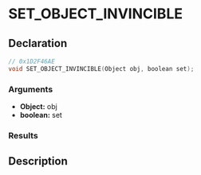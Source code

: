 # SET_OBJECT_INVINCIBLE

## Declaration
```cpp
// 0x1D2F46AE
void SET_OBJECT_INVINCIBLE(Object obj, boolean set);
```

### Arguments
- **Object:** obj
- **boolean:** set

### Results

## Description
